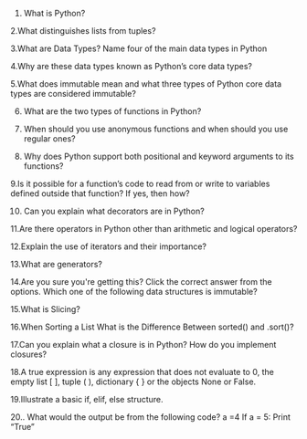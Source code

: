 1. What is Python?

2.What distinguishes lists from tuples?

3.What are Data Types?
Name four of the main data types in Python

4.Why are these data types known as Python’s core data types?

5.What does immutable mean and what three types of Python core data types are considered immutable?

6. What are the two types of functions in Python?

7. When should you use anonymous functions and when should you use regular ones?

8. Why does Python support both positional and keyword arguments to its functions?

9.Is it possible for a function’s code to read from or write to variables defined outside that function? If yes, then how?

10. Can you explain what decorators are in Python?

11.Are there operators in Python other than arithmetic and logical operators?

12.Explain the use of iterators and their importance?

13.What are generators?

14.Are you sure you're getting this? Click the correct answer from the options.
Which one of the following data structures is immutable?

15.What is Slicing?

16.When Sorting a List What is the Difference Between sorted() and .sort()?

17.Can you explain what a closure is in Python? How do you implement closures?

18.A true expression is any expression that does not evaluate to 0, the empty list [ ], tuple ( ), dictionary { } or the objects None or False.

19.Illustrate a basic if, elif, else structure.

20.. What would the output be from the following code? a =4 If a = 5:
Print “True”
